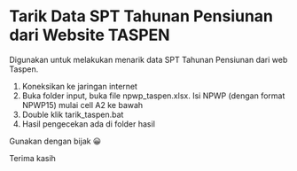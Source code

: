# Tarik Data SPT Tahunan Pensiunan dari Website TASPEN

Digunakan untuk melakukan menarik data SPT Tahunan Pensiunan dari web Taspen.

1. Koneksikan ke jaringan internet
2. Buka folder input, buka file npwp_taspen.xlsx. Isi NPWP (dengan format NPWP15) mulai cell A2 ke bawah
3. Double klik tarik_taspen.bat
4. Hasil pengecekan ada di folder hasil

Gunakan dengan bijak 😀

Terima kasih
